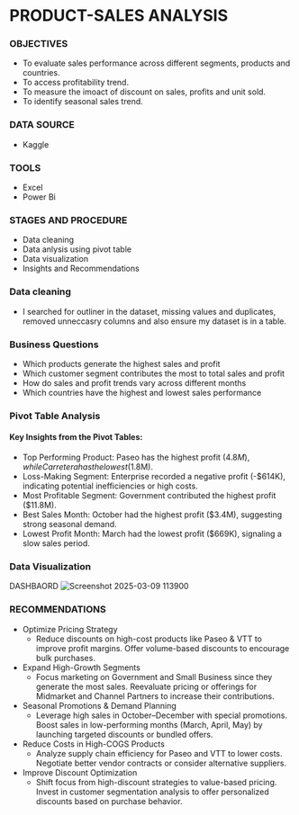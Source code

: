 # PRODUCT-SALES ANALYSIS
### OBJECTIVES
 - To evaluate sales performance across different segments, products and countries.
 - To access profitability trend.
 - To measure the imoact of discount on sales, profits and unit sold.
 - To identify seasonal sales trend.
### DATA SOURCE
 - Kaggle
### TOOLS
 - Excel
 - Power Bi
### STAGES AND PROCEDURE
 - Data cleaning
 - Data anlysis using pivot table
 - Data visualization
 - Insights and Recommendations
### Data cleaning
 - I searched for outliner in the dataset, missing values and duplicates, removed unneccasry columns and also ensure my dataset is in a table.
### Business Questions
 - Which products generate the highest sales and profit
 - Which customer segment contributes the most to total sales and profit
 - How do sales and profit trends vary across different months
 - Which countries have the highest and lowest sales performance
### Pivot Table Analysis
#### Key Insights from the Pivot Tables:
 - Top Performing Product: Paseo has the highest profit ($4.8M), while Carretera has the lowest ($1.8M).
 - Loss-Making Segment: Enterprise recorded a negative profit (-$614K), indicating potential inefficiencies or high costs.
 - Most Profitable Segment: Government contributed the highest profit ($11.8M).
 - Best Sales Month: October had the highest profit ($3.4M), suggesting strong seasonal demand.
 - Lowest Profit Month: March had the lowest profit ($669K), signaling a slow sales period.
### Data Visualization
DASHBAORD
![Screenshot 2025-03-09 113900](https://github.com/user-attachments/assets/254467fc-31bd-4d35-81da-32d9ae23110e)

### RECOMMENDATIONS
 - Optimize Pricing Strategy
   - Reduce discounts on high-cost products like Paseo & VTT to improve profit margins.
Offer volume-based discounts to encourage bulk purchases.
 - Expand High-Growth Segments
   - Focus marketing on Government and Small Business since they generate the most sales.
Reevaluate pricing or offerings for Midmarket and Channel Partners to increase their contributions.
 - Seasonal Promotions & Demand Planning
   - Leverage high sales in October–December with special promotions.
Boost sales in low-performing months (March, April, May) by launching targeted discounts or bundled offers.
 - Reduce Costs in High-COGS Products
   - Analyze supply chain efficiency for Paseo and VTT to lower costs.
Negotiate better vendor contracts or consider alternative suppliers.
 - Improve Discount Optimization
   - Shift focus from high-discount strategies to value-based pricing.
Invest in customer segmentation analysis to offer personalized discounts based on purchase behavior.


    


